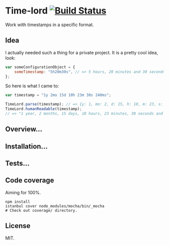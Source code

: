 # Time-lord [![Build Status](https://travis-ci.org/bound1ess/time-lord.svg?branch=master)](https://travis-ci.org/bound1ess/time-lord)

Work with timestamps in a specific format.

## Idea

I actually needed such a thing for a private project. It is a pretty cool idea, look:

```JavaScript
var someConfigurationObject = {
    someTimestamp: "5h20m30s", // => 5 hours, 20 minutes and 30 seconds (ago)
};
```

So here is what I came to:

```JavaScript
var timestamp = "1y 2mo 15d 10h 23m 30s 240ms";

TimeLord.parse(timestamp); // => {y: 1, mo: 2, d: 15, h: 10, m: 23, s: 30, ms: 240}
TimeLord.humanReadable(timestamp);
// => "1 year, 2 months, 15 days, 10 hours, 23 minutes, 30 seconds and 240 milliseconds"
```

## Overview...
## Installation...
## Tests...

## Code coverage

Aiming for 100%.

```shell
npm install
istanbul cover node_modules/mocha/bin/_mocha
# Check out coverage/ directory.
```

## License

MIT.
